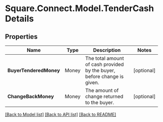 # Square.Connect.Model.TenderCashDetails
## Properties

Name | Type | Description | Notes
------------ | ------------- | ------------- | -------------
**BuyerTenderedMoney** | Money | The total amount of cash provided by the buyer, before change is given. | [optional] 
**ChangeBackMoney** | Money | The amount of change returned to the buyer. | [optional] 



[[Back to Model list]](../README.md#documentation-for-models) [[Back to API list]](../README.md#documentation-for-api-endpoints) [[Back to README]](../README.md)

